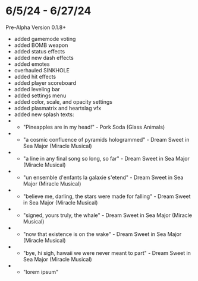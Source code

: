 # 6/5/24 - 6/27/24
Pre-Alpha Version 0.1.8+

- added gamemode voting
- added BOMB weapon
- added status effects
- added new dash effects
- added emotes
- overhauled SINKHOLE
- added hit effects
- added player scoreboard
- added leveling bar
- added settings menu
- added color, scale, and opacity settings
- added plasmatrix and heartslag vfx
- added new splash texts:
- - "Pineapples are in my head!" - Pork Soda (Glass Animals)
- - "a cosmic confluence of pyramids hologrammed" - Dream Sweet in Sea Major (Miracle Musical)
- - "a line in any final song so long, so far" - Dream Sweet in Sea Major (Miracle Musical)
- - "un ensemble d'enfants la galaxie s'etend" - Dream Sweet in Sea Major (Miracle Musical)
- - "believe me, darling, the stars were made for falling" - Dream Sweet in Sea Major (Miracle Musical)
- - "signed, yours truly, the whale" - Dream Sweet in Sea Major (Miracle Musical)
- - "now that existence is on the wake" - Dream Sweet in Sea Major (Miracle Musical)
- - "bye, hi sigh, hawaii we were never meant to part" - Dream Sweet in Sea Major (Miracle Musical)
- - "lorem ipsum"
